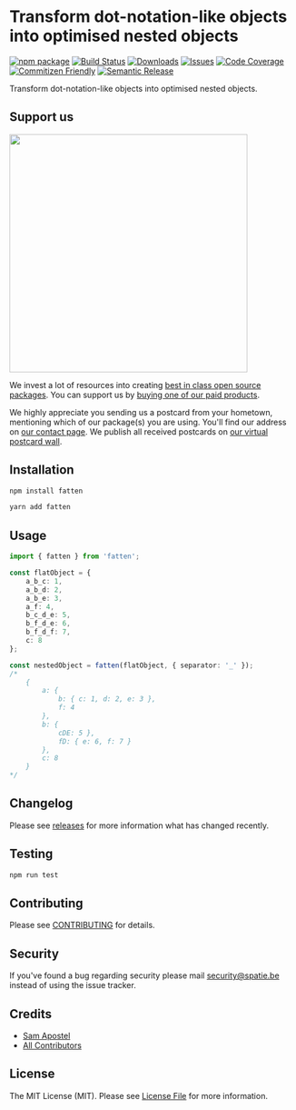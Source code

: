 # Transform dot-notation-like objects into optimised nested objects

[![npm package][npm-img]][npm-url]
[![Build Status][build-img]][build-url]
[![Downloads][downloads-img]][downloads-url]
[![Issues][issues-img]][issues-url]
[![Code Coverage][codecov-img]][codecov-url]
[![Commitizen Friendly][commitizen-img]][commitizen-url]
[![Semantic Release][semantic-release-img]][semantic-release-url]

Transform dot-notation-like objects into optimised nested objects.

## Support us

[<img src="https://github-ads.s3.eu-central-1.amazonaws.com/spatiebe.jpg?t=1" width="419px" />](https://spatie.be/github-ad-click/spatie.be)

We invest a lot of resources into creating [best in class open source packages](https://spatie.be/open-source). You can support us by [buying one of our paid products](https://spatie.be/open-source/support-us).

We highly appreciate you sending us a postcard from your hometown, mentioning which of our package(s) you are using. You'll find our address on [our contact page](https://spatie.be/about-us). We publish all received postcards on [our virtual postcard wall](https://spatie.be/open-source/postcards).

## Installation

```bash
npm install fatten
```

```bash
yarn add fatten
```

## Usage

```ts
import { fatten } from 'fatten';

const flatObject = {
    a_b_c: 1,
    a_b_d: 2,
    a_b_e: 3,
    a_f: 4,
    b_c_d_e: 5,
    b_f_d_e: 6,
    b_f_d_f: 7,
    c: 8
};

const nestedObject = fatten(flatObject, { separator: '_' });
/*
    {
        a: {
            b: { c: 1, d: 2, e: 3 },
            f: 4
        },
        b: {
            cDE: 5 },
            fD: { e: 6, f: 7 }
        },
        c: 8
    }
*/
```

## Changelog

Please see [releases](https://github.com/spatie/fatten/releases) for more information what has changed recently.

## Testing

```bash
npm run test
```

## Contributing

Please see [CONTRIBUTING](https://github.com/spatie/.github/blob/main/CONTRIBUTING.md) for details.

## Security

If you've found a bug regarding security please mail [security@spatie.be](mailto:security@spatie.be) instead of using the issue tracker.

## Credits

- [Sam Apostel](https://github.com/Sam-Apostel)
- [All Contributors](../../contributors)

## License

The MIT License (MIT). Please see [License File](LICENSE.md) for more information.



[build-img]:https://github.com/spatie/fatten/actions/workflows/release.yml/badge.svg
[build-url]:https://github.com/spatie/fatten/actions/workflows/release.yml
[downloads-img]:https://img.shields.io/npm/dt/fatten
[downloads-url]:https://www.npmtrends.com/fatten
[npm-img]:https://img.shields.io/npm/v/fatten
[npm-url]:https://www.npmjs.com/package/fatten
[issues-img]:https://img.shields.io/github/issues/spatie/fatten
[issues-url]:https://github.com/spatie/fatten/issues
[codecov-img]:https://codecov.io/gh/spatie/fatten/branch/main/graph/badge.svg
[codecov-url]:https://codecov.io/gh/spatie/fatten
[semantic-release-img]:https://img.shields.io/badge/%20%20%F0%9F%93%A6%F0%9F%9A%80-semantic--release-e10079.svg
[semantic-release-url]:https://github.com/semantic-release/semantic-release
[commitizen-img]:https://img.shields.io/badge/commitizen-friendly-brightgreen.svg
[commitizen-url]:http://commitizen.github.io/cz-cli/
